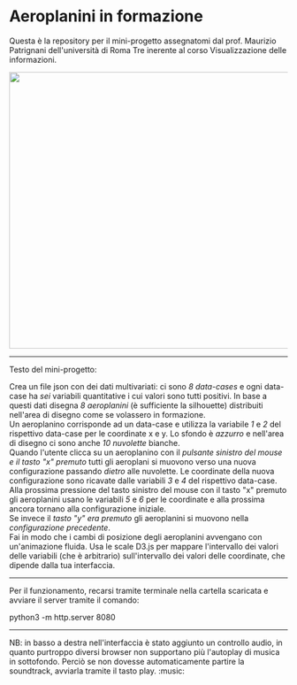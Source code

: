 # Aeroplanini in formazione
Questa è la repository per il mini-progetto assegnatomi dal prof. Maurizio Patrignani dell'università di Roma Tre inerente al corso Visualizzazione delle informazioni.

<img src="https://upload.wikimedia.org/wikipedia/commons/thumb/3/33/T-50B_Blackeagles_Demo_Flight_%2812201493173%29.jpg/1200px-T-50B_Blackeagles_Demo_Flight_%2812201493173%29.jpg" width="1000" height="500">

--------------------------------------------------------------------------------
Testo del mini-progetto:

Crea un file json con dei dati multivariati: ci sono *8 data-cases* e ogni
data-case ha *sei* variabili quantitative i cui valori sono tutti
positivi. In base a questi dati disegna *8 aeroplanini* (è sufficiente la
silhouette) distribuiti nell'area di disegno come se volassero in
formazione.\
Un aeroplanino corrisponde ad un data-case e utilizza la
variabile *1* e *2* del rispettivo data-case per le coordinate x e y. Lo
sfondo è *azzurro* e nell'area di disegno ci sono anche *10 nuvolette*
bianche.\
Quando l'utente clicca su un aeroplanino con il *pulsante
sinistro del mouse e il tasto "x" premuto* tutti gli aeroplani si muovono
verso una nuova configurazione passando *dietro* alle nuvolette. Le
coordinate della nuova configurazione sono ricavate dalle variabili *3* e
*4* del rispettivo data-case. Alla prossima pressione del tasto sinistro
del mouse con il tasto "x" premuto gli aeroplanini usano le variabili *5*
e *6* per le coordinate e alla prossima ancora tornano alla configurazione
iniziale.\
Se invece il *tasto "y" era premuto* gli aeroplanini si muovono
nella *configurazione precedente*.\
Fai in modo che i cambi di posizione degli aeroplanini avvengano con un'animazione fluida. Usa le scale D3.js
per mappare l'intervallo dei valori delle variabili (che è arbitrario)
sull'intervallo dei valori delle coordinate, che dipende dalla tua
interfaccia.

--------------------------------------------------------------------------------

Per il funzionamento, recarsi tramite terminale nella cartella scaricata e avviare il server tramite il comando:

python3 -m http.server 8080

--------------------------------------------------------------------------------

NB: in basso a destra nell'interfaccia è stato aggiunto un controllo audio, in quanto purtroppo diversi browser non supportano più l'autoplay di musica in sottofondo. Perciò se non dovesse automaticamente partire la soundtrack, avviarla tramite il tasto play. :music:



